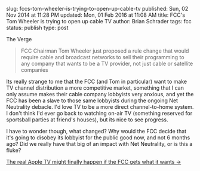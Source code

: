 slug: fccs-tom-wheeler-is-trying-to-open-up-cable-tv
published: Sun, 02 Nov 2014 at 11:28 PM
updated: Mon, 01 Feb 2016 at 11:08 AM
title: FCC's Tom Wheeler is trying to open up cable TV
author: Brian Schrader
tags: fcc
status: publish
type: post

The Verge
> FCC Chairman Tom Wheeler just proposed a rule change that would require cable and broadcast networks to sell their programming to any company that wants to be a TV provider, not just cable or satellite companies

Its really strange to me that the FCC (and Tom in particular) want to make TV channel distribution a more competitive market, something that I can only assume makes their cable company lobbyists very anxious, and yet the FCC has been a slave to those same lobbyists during the ongoing Net Neutrality debacle. I'd love TV to be a more direct channel-to-home system. I don't think I'd ever go back to watching on-air TV (something reserved for sportsball parties at friend's houses), but its nice to see progress.

I have to wonder though, what changed? Why would the FCC decide that it's going to disobey its lobbyist for the public good now, and not 6 months ago? Did we really have that big of an impact with Net Neutrality, or is this a fluke?

[The real Apple TV might finally happen if the FCC gets what it wants &#8594;](http://www.theverge.com/2014/10/28/7086473/a-real-apple-tv-might-finally-happen)
